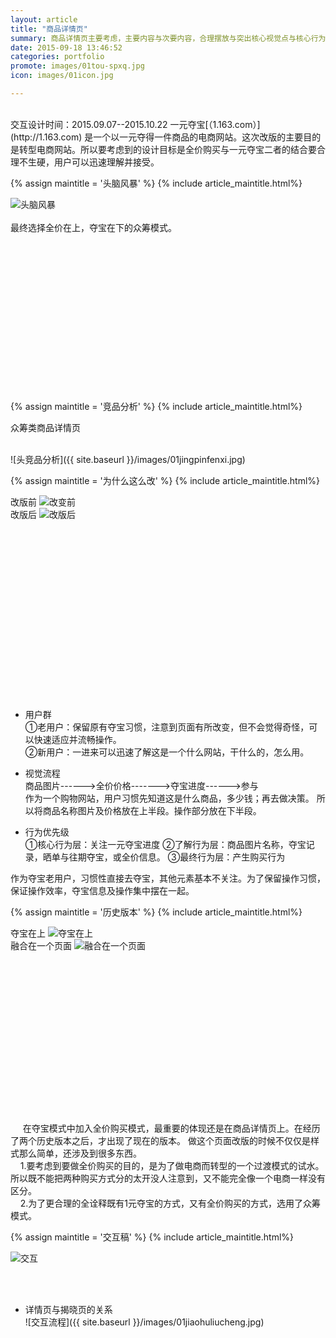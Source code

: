 ```yaml
---
layout: article
title: "商品详情页"
summary: 商品详情页主要考虑，主要内容与次要内容，合理摆放与突出核心视觉点与核心行为层。以用户去下单为主要目标。
date: 2015-09-18 13:46:52
categories: portfolio
promote: images/01tou-spxq.jpg
icon: images/01icon.jpg

---
```


<img src="" alt=""> 


<br />
<br />
交互设计时间：2015.09.07--2015.10.22    一元夺宝[（1.163.com）](http://1.163.com) 是一个以一元夺得一件商品的电商网站。这次改版的主要目的是转型电商网站。所以要考虑到的设计目标是全价购买与一元夺宝二者的结合要合理不生硬，用户可以迅速理解并接受。




{% assign maintitle = '头脑风暴' %}
{% include article_maintitle.html%}
<div class="article_left_img">
	<img src="{{ site.baseurl }}/images/01tounaofengbao.jpg" alt="头脑风暴" >  
</div>
<br />
最终选择全价在上，夺宝在下的众筹模式。
<br />

<br><br><br><br><br><br><br><br><br><br><br><br><br><br>


{% assign maintitle = '竞品分析' %}
{% include article_maintitle.html%}
<p class="text_centre">众筹类商品详情页</p>  
<br />
![头竞品分析]({{ site.baseurl }}/images/01jingpinfenxi.jpg)



{% assign maintitle = '为什么这么改' %}
{% include article_maintitle.html%}

<div class="article_left_img">
	改版前
	<img src="{{ site.baseurl }}/images/01gaibianqian.jpg" alt="改变前" >  
	
</div>

<div class="article_right_img">
	改版后
	<img src="{{ site.baseurl }}/images/01gaibanhou.jpg" alt="改版后" >  
	
</div>

<br><br><br><br><br><br><br><br><br><br><br><br><br><br><br><br>

* <span class="article_subtitle">用户群</span>  <br />
①老用户：保留原有夺宝习惯，注意到页面有所改变，但不会觉得奇怪，可以快速适应并流畅操作。<br>
②新用户：一进来可以迅速了解这是一个什么网站，干什么的，怎么用。

* <span class="article_subtitle">视觉流程</span> <br />
商品图片------>全价价格------->夺宝进度------>参与  <br>
作为一个购物网站，用户习惯先知道这是什么商品，多少钱；再去做决策。 所以将商品名称图片及价格放在上半段。操作部分放在下半段。

* <span class="article_subtitle">行为优先级</span> <br />
①核心行为层：关注一元夺宝进度
②了解行为层：商品图片名称，夺宝记录，晒单与往期夺宝，或全价信息。
③最终行为层：产生购买行为

作为夺宝老用户，习惯性直接去夺宝，其他元素基本不关注。为了保留操作习惯，保证操作效率，夺宝信息及操作集中摆在一起。



{% assign maintitle = '历史版本' %}
{% include article_maintitle.html%}

<div class="article_left_img">
	夺宝在上
	<img src="{{ site.baseurl }}/images/01duobaozaishang.jpg" alt="夺宝在上" >  
</div>
<div class="article_left_img">
	融合在一个页面
	<img src="{{ site.baseurl }}/images/01ronghe.jpg" alt="融合在一个页面" >  
</div>
<br><br><br><br><br><br><br><br><br><br><br><br><br><br><br><br>
&nbsp;&nbsp;&nbsp;&nbsp; 在夺宝模式中加入全价购买模式，最重要的体现还是在商品详情页上。在经历了两个历史版本之后，才出现了现在的版本。
做这个页面改版的时候不仅仅是样式那么简单，还涉及到很多东西。<br>
&nbsp;&nbsp;&nbsp;&nbsp;1.要考虑到要做全价购买的目的，是为了做电商而转型的一个过渡模式的试水。所以既不能把两种购买方式分的太开没人注意到，又不能完全像一个电商一样没有区分。<br>
&nbsp;&nbsp;&nbsp;&nbsp;2.为了更合理的全诠释既有1元夺宝的方式，又有全价购买的方式，选用了众筹模式。



{% assign maintitle = '交互稿' %}
{% include article_maintitle.html%}

<img src="{{ site.baseurl }}/images/01jiaohu.jpg" alt="交互"> 

<br /><br />

* <span class="article_subtitle">详情页与揭晓页的关系</span>  <br />
![交互流程]({{ site.baseurl }}/images/01jiaohuliucheng.jpg)

<br><br>